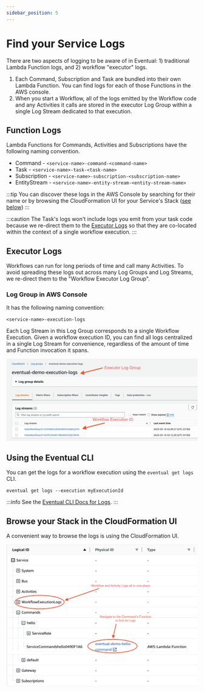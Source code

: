 ```yaml
---
sidebar_position: 5
---
```


# Find your Service Logs

There are two aspects of logging to be aware of in Eventual: 1) traditional Lambda Function logs, and 2) workflow "executor" logs.

1. Each Command, Subscription and Task are bundled into their own Lambda Function. You can find logs for each of those Functions in the AWS console.
2. When you start a Workflow, all of the logs emitted by the Workflow code and any Activities it calls are stored in the executor Log Group within a single Log Stream dedicated to that execution.

## Function Logs

Lambda Functions for Commands, Activities and Subscriptions have the following naming convention.

- Command - `<service-name>-command-<command-name>`
- Task - `<service-name>-task-<task-name>`
- Subscription - `<service-name>-subscription-<subscription-name>`
- EntityStream - `<service-name>-entity-stream-<entity-stream-name>`

:::tip
You can discover these logs in the AWS Console by searching for their name or by browsing the CloudFormation UI for your Service's Stack ([see below](#browse-your-stack-in-the-cloudformation-ui))
:::

:::caution
The Task's logs won't include logs you emit from your task code because we re-direct them to the [Executor Logs](#executor-logs) so that they are co-located within the context of a single workflow execution.
:::

## Executor Logs

Workflows can run for long periods of time and call many Activities. To avoid spreading these logs out across many Log Groups and Log Streams, we re-direct them to the "Workflow Executor Log Group".

### Log Group in AWS Console

It has the following naming convention:

```
<service-name>-execution-logs
```

Each Log Stream in this Log Group corresponds to a single Workflow Execution. Given a workflow execution ID, you can find all logs centralized in a single Log Stream for convenience, regardless of the amount of time and Function invocation it spans.

![](./workflow-executor-logs.png)

## Using the Eventual CLI

You can get the logs for a workflow execution using the `eventual get logs` CLI.

```
eventual get logs --execution myExecutionId
```

:::info
See the [Eventual CLI Docs for Logs](../reference/cli.md#logs).
:::

## Browse your Stack in the CloudFormation UI

A convenient way to browse the logs is using the CloudFormation UI.

![](./cfn-ui-logs.png)
